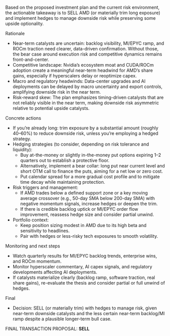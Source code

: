 Based on the proposed investment plan and the current risk environment, the actionable takeaway is to SELL AMD (or materially trim long exposure) and implement hedges to manage downside risk while preserving some upside optionality.

Rationale
- Near-term catalysts are uncertain: backlog visibility, MI/EPYC ramp, and ROCm traction need clearer, data-driven confirmation. Without those, the bear case around execution risk and competitive dynamics remains front-and-center.
- Competitive landscape: Nvidia’s ecosystem moat and CUDA/ROCm adoption create a meaningful near-term headwind for AMD’s share gains, especially if hyperscalers delay or reoptimize capex.
- Macro and regulatory headwinds: Data-center upgrades and AI deployments can be delayed by macro uncertainty and export controls, amplifying downside risk in the near term.
- Risk-reward skew: The plan emphasizes timing-driven catalysts that are not reliably visible in the near term, making downside risk asymmetric relative to potential upside catalysts.

Concrete actions
- If you’re already long: trim exposure by a substantial amount (roughly 40–60%) to reduce downside risk, unless you’re employing a hedged strategy.
- Hedging strategies (to consider, depending on risk tolerance and liquidity):
  - Buy at-the-money or slightly in-the-money put options expiring 1–2 quarters out to establish a protective floor.
  - Alternatively, implement a bear collar: long put near current level and short OTM call to finance the puts, aiming for a net low or zero cost.
  - Put calendar spread for a more gradual cost profile and to mitigate time decay while maintaining protection.
- Risk triggers and management:
  - If AMD trades below a defined support zone or a key moving average crossover (e.g., 50-day SMA below 200-day SMA) with negative momentum signals, increase hedges or deepen the trim.
  - If there is credible backlog uptick or MI/EPYC order flow improvement, reassess hedge size and consider partial unwind.
- Portfolio context:
  - Keep position sizing modest in AMD due to its high beta and sensitivity to headlines.
  - Pair with hedges or less-risky tech exposures to smooth volatility.

Monitoring and next steps
- Watch quarterly results for MI/EPYC backlog trends, enterprise wins, and ROCm momentum.
- Monitor hyperscaler commentary, AI capex signals, and regulatory developments affecting AI deployments.
- If catalysts materialize clearly (backlog ramp, software traction, real share gains), re-evaluate the thesis and consider partial or full unwind of hedges.

Final
- Decision: SELL (or materially trim) with hedges to manage risk, given near-term downside catalysts and the less certain near-term backlog/MI ramp despite a plausible longer-term bull case.

FINAL TRANSACTION PROPOSAL: **SELL**